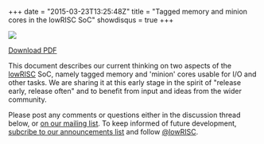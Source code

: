 +++
date = "2015-03-23T13:25:48Z"
title = "Tagged memory and minion cores in the lowRISC SoC"
showdisqus = true
+++

  


  [
    ![](lowRISC-memo-2014-001-pdf.png)
  ](http://www.lowrisc.org/downloads/lowRISC-memo-2014-001.pdf)

  [Download PDF](http://www.lowrisc.org/downloads/lowRISC-memo-2014-001.pdf)


This document describes our current thinking on two aspects of the [lowRISC](http://www.lowrisc.org)
SoC, namely tagged memory and 'minion' cores usable for I/O and other tasks. 
We are sharing it at this early stage in the spirit of "release early, 
release often" and to benefit from input and ideas from the wider community.

Please post any comments or questions either in the discussion thread below, 
or [on our mailing
list](http://listmaster.pepperfish.net/cgi-bin/mailman/listinfo/lowrisc-dev-lists.lowrisc.org).
To keep informed of future development, [subcribe to our announcements
list](http://www.lowrisc.org/#subscribe) and follow
[@lowRISC](https://twitter.com/lowRISC).
